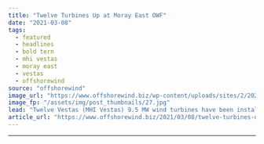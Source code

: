 ```yaml
---
title: "Twelve Turbines Up at Moray East OWF"
date: "2021-03-08"
tags: 
  - featured
  - headlines
  - bold tern
  - mhi vestas
  - moray east
  - vestas
  - offshorewind
source: "offshorewind"
image_url: "https://www.offshorewind.biz/wp-content/uploads/sites/2/2021/03/Moray-East_first-wind-turbine-installed.jpg"
image_fp: "/assets/img/post_thumbnails/27.jpg"
lead: "Twelve Vestas (MHI Vestas) 9.5 MW wind turbines have been installed so far at"
article_url: "https://www.offshorewind.biz/2021/03/08/twelve-turbines-up-at-moray-east-owf/"
---
```


---
